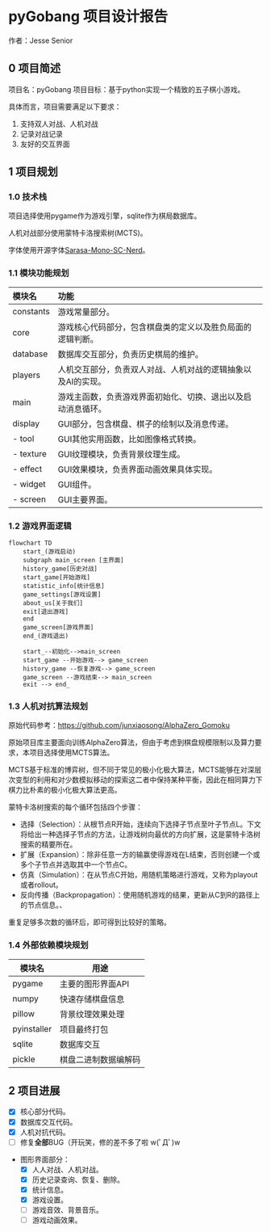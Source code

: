 # pyGobang 项目设计报告

作者：Jesse Senior

## 0 项目简述

项目名：pyGobang
项目目标：基于python实现一个精致的五子棋小游戏。

具体而言，项目需要满足以下要求：

1. 支持双人对战、人机对战
2. 记录对战记录
3. 友好的交互界面

## 1 项目规划

### 1.0 技术栈

项目选择使用pygame作为游戏引擎，sqlite作为棋局数据库。

人机对战部分使用蒙特卡洛搜索树(MCTS)。

字体使用开源字体[Sarasa-Mono-SC-Nerd](https://github.com/laishulu/Sarasa-Mono-SC-Nerd)。

### 1.1 模块功能规划

| 模块名    | 功能                                                         |
| :-------- | :----------------------------------------------------------- |
| constants | 游戏常量部分。                                               |
| core      | 游戏核心代码部分，包含棋盘类的定义以及胜负局面的逻辑判断。   |
| database  | 数据库交互部分，负责历史棋局的维护。                         |
| players   | 人机交互部分，负责双人对战、人机对战的逻辑抽象以及AI的实现。 |
| main      | 游戏主函数，负责游戏界面初始化、切换、退出以及启动消息循环。 |
| display   | GUI部分，包含棋盘、棋子的绘制以及消息传递。                  |
| - tool    | GUI其他实用函数，比如图像格式转换。                          |
| - texture | GUI纹理模块，负责背景纹理生成。                              |
| - effect  | GUI效果模块，负责界面动画效果具体实现。                      |
| - widget  | GUI组件。                                                    |
| - screen  | GUI主要界面。                                                |

### 1.2 游戏界面逻辑

```mermaid
flowchart TD
    start_(游戏启动)
    subgraph main_screen [主界面]
    history_game[历史对战]
    start_game[开始游戏]
    statistic_info[统计信息]
    game_settings[游戏设置]
    about_us[关于我们]
    exit[退出游戏]
    end
    game_screen[游戏界面]
    end_(游戏退出)

    start_--初始化-->main_screen
    start_game --开始游戏--> game_screen
    history_game --恢复游戏--> game_screen
    game_screen --游戏结束--> main_screen
    exit --> end_
```

### 1.3 人机对抗算法规划

原始代码参考：<https://github.com/junxiaosong/AlphaZero_Gomoku>

原始项目库主要面向训练AlphaZero算法，但由于考虑到棋盘规模限制以及算力要求，本项目选择使用MCTS算法。

MCTS基于标准的博弈树，但不同于常见的极小化极大算法，MCTS能够在对深层次变型的利用和对少数模拟移动的探索这二者中保持某种平衡，因此在相同算力下棋力比朴素的极小化极大算法更高。

蒙特卡洛树搜索的每个循环包括四个步骤：

- 选择（Selection）：从根节点R开始，连续向下选择子节点至叶子节点L。下文将给出一种选择子节点的方法，让游戏树向最优的方向扩展，这是蒙特卡洛树搜索的精要所在。
- 扩展（Expansion）：除非任意一方的输赢使得游戏在L结束，否则创建一个或多个子节点并选取其中一个节点C。
- 仿真（Simulation）：在从节点C开始，用随机策略进行游戏，又称为playout或者rollout。
- 反向传播（Backpropagation）：使用随机游戏的结果，更新从C到R的路径上的节点信息。、

重复足够多次数的循环后，即可得到比较好的策略。

### 1.4 外部依赖模块规划

| 模块名      | 用途                 |
| ----------- | -------------------- |
| pygame      | 主要的图形界面API    |
| numpy       | 快速存储棋盘信息     |
| pillow      | 背景纹理效果处理     |
| pyinstaller | 项目最终打包         |
| sqlite      | 数据库交互           |
| pickle      | 棋盘二进制数据编解码 |

## 2 项目进展

- [x] 核心部分代码。
- [x] 数据库交互代码。
- [x] 人机对抗代码。
- [ ] 修复**全部**BUG（开玩笑，修的差不多了啦 w(ﾟДﾟ)w
- 图形界面部分：
  - [x] 人人对战、人机对战。
  - [x] 历史记录查询、恢复、删除。
  - [x] 统计信息。
  - [x] 游戏设置。
  - [ ] 游戏音效、背景音乐。
  - [ ] 游戏动画效果。
